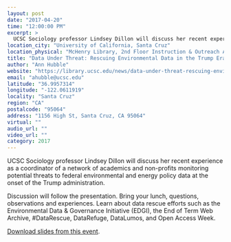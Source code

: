 ```yaml
---
layout: post
date: "2017-04-20"
time: "12:00:00 PM"
excerpt: >
  UCSC Sociology professor Lindsey Dillon will discuss her recent experience as a coordinator of a network of academics and non-profits ...
location_city: "University of California, Santa Cruz"
location_physical: "McHenry Library, 2nd Floor Instruction & Outreach Alcove"
title: "Data Under Threat: Rescuing Environmental Data in the Trump Era"
author: "Ann Hubble"
website: "https://library.ucsc.edu/news/data-under-threat-rescuing-environmental-data-in-the-trump-era"
email: "ahubble@ucsc.edu"
latitude: "36.9957314"
longitude: "-122.0611919"
locality: "Santa Cruz"
region: "CA"
postalcode: "95064"
address: "1156 High St, Santa Cruz, CA 95064"
virtual: ""
audio_url: ""
video_url: ""
category: 2017
---
```


UCSC Sociology professor Lindsey Dillon will discuss her recent experience as a coordinator of a network of academics and non-profits monitoring potential threats to federal environmental and energy policy data at the onset of the Trump administration.

Discussion will follow the presentation. Bring your lunch, questions, observations and experiences. Learn about data rescue efforts such as the Environmental Data & Governance Initiative (EDGI), the End of Term Web Archive, #DataRescue, DataRefuge, DataLumos, and Open Access Week.

[Download slides from this event](https://github.com/endangereddataweek/resources/raw/master/slide-decks/EnvironmentalDataActivismUnderTheTrumpAdministration-UCSC.pptx).
